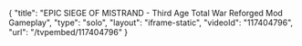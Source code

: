 {
    "title": "EPIC SIEGE OF MISTRAND - Third Age Total War Reforged Mod Gameplay",
    "type": "solo",
    "layout": "iframe-static",
    "videoId": "117404796",
    "url": "\/tvpembed\/117404796"
}